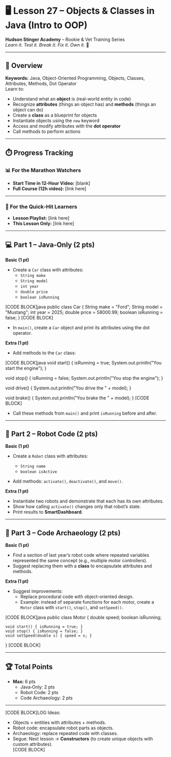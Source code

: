 # 🖥️ Lesson 27 – Objects & Classes in Java (Intro to OOP)

**Hudson Stinger Academy** – Rookie & Vet Training Series  
_Learn it. Test it. Break it. Fix it. Own it._ 🐝

---

## 🎯 Overview
**Keywords:** Java, Object-Oriented Programming, Objects, Classes, Attributes, Methods, Dot Operator  
Learn to:
- Understand what an **object** is (real-world entity in code)  
- Recognize **attributes** (things an object has) and **methods** (things an object can do)  
- Create a **class** as a blueprint for objects  
- Instantiate objects using the `new` keyword  
- Access and modify attributes with the **dot operator**  
- Call methods to perform actions  

---

## ⏱️ Progress Tracking

### 📊 For the Marathon Watchers  
- **Start Time in 12‑Hour Video:** [blank]  
- **Full Course (12h video):** [link here]

---

### 🎯 For the Quick‑Hit Learners  
- **Lesson Playlist:** [link here]  
- **This Lesson Only:** [link here]

---

## 💻 Part 1 – Java‑Only (2 pts)

**Basic (1 pt)**  
- Create a `Car` class with attributes:  
  - `String make`  
  - `String model`  
  - `int year`  
  - `double price`  
  - `boolean isRunning`  

[CODE BLOCK]java
public class Car {
    String make = "Ford";
    String model = "Mustang";
    int year = 2025;
    double price = 58000.99;
    boolean isRunning = false;
}
[CODE BLOCK]

- In `main()`, create a `Car` object and print its attributes using the dot operator.  

**Extra (1 pt)**  
- Add methods to the `Car` class:  

[CODE BLOCK]java
void start() {
    isRunning = true;
    System.out.println("You start the engine");
}

void stop() {
    isRunning = false;
    System.out.println("You stop the engine");
}

void drive() {
    System.out.println("You drive the " + model);
}

void brake() {
    System.out.println("You brake the " + model);
}
[CODE BLOCK]

- Call these methods from `main()` and print `isRunning` before and after.  

---

## 🤖 Part 2 – Robot Code (2 pts)

**Basic (1 pt)**  
- Create a `Robot` class with attributes:  
  - `String name`  
  - `boolean isActive`  

- Add methods: `activate()`, `deactivate()`, and `move()`.  

**Extra (1 pt)**  
- Instantiate two robots and demonstrate that each has its own attributes.  
- Show how calling `activate()` changes only that robot’s state.  
- Print results to **SmartDashboard**.  

---

## 📜 Part 3 – Code Archaeology (2 pts)

**Basic (1 pt)**  
- Find a section of last year’s robot code where repeated variables represented the same concept (e.g., multiple motor controllers).  
- Suggest replacing them with a **class** to encapsulate attributes and methods.  

**Extra (1 pt)**  
- Suggest improvements:  
  - Replace procedural code with object-oriented design.  
  - Example: instead of separate functions for each motor, create a `Motor` class with `start()`, `stop()`, and `setSpeed()`.  

[CODE BLOCK]java
public class Motor {
    double speed;
    boolean isRunning;

    void start() { isRunning = true; }
    void stop() { isRunning = false; }
    void setSpeed(double s) { speed = s; }
}
[CODE BLOCK]

---

## 🏆 Total Points
- **Max:** 6 pts  
  - Java‑Only: 2 pts  
  - Robot Code: 2 pts  
  - Code Archaeology: 2 pts  

---

[CODE BLOCK]LOG
Ideas:
- Objects = entities with attributes + methods.  
- Robot code: encapsulate robot parts as objects.  
- Archaeology: replace repeated code with classes.  
- Segue: Next lesson → **Constructors** (to create unique objects with custom attributes).  
[CODE BLOCK]
